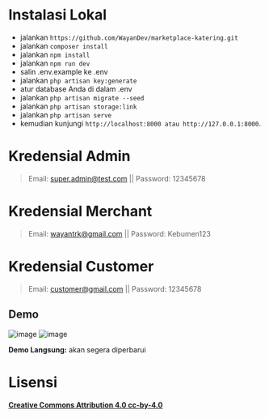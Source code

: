 

# Instalasi Lokal

- jalankan `` https://github.com/WayanDev/marketplace-katering.git ``
- jalankan ``composer install `` 
- jalankan `` npm install ``
- jalankan ``npm run dev``
- salin .env.example ke .env
- jalankan `` php artisan key:generate ``
- atur database Anda di dalam .env
- jalankan `` php artisan migrate --seed ``
- jalankan `` php artisan storage:link ``
- jalankan `` php artisan serve ``
- kemudian kunjungi `` http://localhost:8000 atau http://127.0.0.1:8000 ``.


# Kredensial Admin
> Email: super.admin@test.com || Password: 12345678
# Kredensial Merchant
> Email: wayantrk@gmail.com || Password: Kebumen123
# Kredensial Customer
> Email: customer@gmail.com || Password: 12345678

## Demo
![image](https://github.com/user-attachments/assets/6340e56f-632f-4e76-9926-caade12fc328)
![image](https://github.com/user-attachments/assets/a0fecbf0-2de5-4d5e-a6d4-34554352dbbf)


**Demo Langsung:** akan segera diperbarui

# Lisensi
**[Creative Commons Attribution 4.0	cc-by-4.0](https://creativecommons.org/licenses/by/4.0/)**
